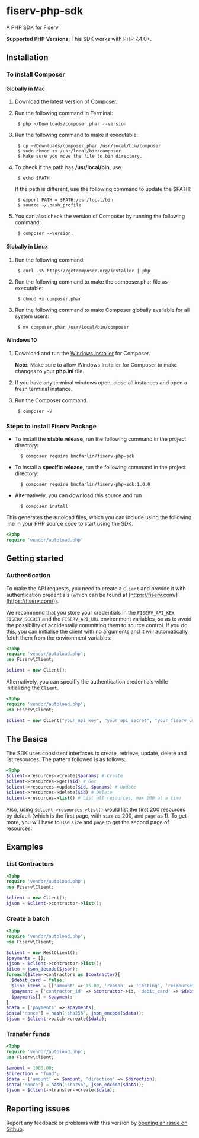 # fiserv-php-sdk

A PHP SDK for Fiserv

**Supported PHP Versions**: This SDK works with PHP 7.4.0+.

## Installation

### To install Composer
#### Globally in Mac

1. Download the latest version of [Composer](https://getcomposer.org/download/). 
2. Run the following command in Terminal: 
        
        $ php ~/Downloads/composer.phar --version

3. Run the following command to make it executable:
        
        $ cp ~/Downloads/composer.phar /usr/local/bin/composer
        $ sudo chmod +x /usr/local/bin/composer
        $ Make sure you move the file to bin directory.

4. To check if the path has **/usr/local/bin**, use 
        
        $ echo $PATH

   If the path is different, use the following command to update the $PATH:    
            
        $ export PATH = $PATH:/usr/local/bin
        $ source ~/.bash_profile 

4. You can also check the version of Composer by running the following command:
        
        $ composer --version.       

#### Globally in Linux

1. Run the following command:
        
        $ curl -sS https://getcomposer.org/installer | php

2. Run the following command to make the composer.phar file as executable:
        
        $ chmod +x composer.phar

3. Run the following command to make Composer globally available for all system users:
        
        $ mv composer.phar /usr/local/bin/composer

#### Windows 10

1. Download and run the [Windows Installer](https://getcomposer.org/download/) for Composer.

    **Note:** Make sure to allow Windows Installer for Composer to make changes to your **php.ini** file.

2. If you have any terminal windows open, close all instances and open a fresh terminal instance.
3. Run the Composer command.
        
        $ composer -V

### Steps to install Fiserv Package

- To install the **stable release**, run the following command in the project directory:
        
        $ composer require bmcfarlin/fiserv-php-sdk

- To install a **specific release**, run the following command in the project directory:
        
        $ composer require bmcfarlin/fiserv-php-sdk:1.0.0

- Alternatively, you can download this source and run
        
        $ composer install

This generates the autoload files, which you can include using the following line in your PHP source code to start using the SDK.

```php
<?php
require 'vendor/autoload.php'
```

## Getting started

### Authentication

To make the API requests, you need to create a `Client` and provide it with authentication credentials (which can be found at [https://fiserv.com/](https://fiserv.com/)).

We recommend that you store your credentials in the `FISERV_API_KEY`, `FISERV_SECRET` and the `FISERV_API_URL` environment variables, so as to avoid the possibility of accidentally committing them to source control. If you do this, you can initialise the client with no arguments and it will automatically fetch them from the environment variables:

```php
<?php
require 'vendor/autoload.php';
use Fiserv\Client;

$client = new Client();
```

Alternatively, you can specifiy the authentication credentials while initializing the `Client`.

```php
<?php
require 'vendor/autoload.php';
use Fiserv\Client;

$client = new Client("your_api_key", "your_api_secret", "your_fiserv_url");
```

## The Basics
The SDK uses consistent interfaces to create, retrieve, update, delete and list resources. The pattern followed is as follows:

```php
<?php
$client->resources->create($params) # Create
$client->resources->get($id) # Get
$client->resources->update($id, $params) # Update
$client->resources->delete($id) # Delete
$client->resources->list() # List all resources, max 200 at a time
```
Also, using `$client->resources->list()` would list the first 200 resources by default (which is the first page, with `size` as 200, and `page` as 1). To get more, you will have to use `size` and `page` to get the second page of resources.

## Examples

### List Contractors

```php
<?php
require 'vendor/autoload.php';
use Fiserv\Client;

$client = new Client();
$json = $client->contractor->list();
```

### Create a batch

```php
<?php
require 'vendor/autoload.php';
use Fiserv\Client;

$client = new RestClient();
$payments = [];
$json = $client->contractor->list();
$item = json_decode($json);
foreach($item->contractors as $contractor){
  $debit_card = false;
  $line_items = [['amount' => 15.00, 'reason' => 'Testing', 'reimbursement' => false]];
  $payment = ['contractor_id' => $contractor->id, 'debit_card' => $debit_card, 'line_items' => $line_items];
  $payments[] = $payment;
}
$data = ['payments' => $payments];
$data['nonce'] = hash('sha256', json_encode($data));
$json = $client->batch->create($data);
```

### Transfer funds

```php
<?php
require 'vendor/autoload.php';
use Fiserv\Client;

$amount = 1000.00;
$direction = 'fund';
$data = ['amount' => $amount, 'direction' => $direction];
$data['nonce'] = hash('sha256', json_encode($data));
$json = $client->transfer->create($data);
```


## Reporting issues
Report any feedback or problems with this version by [opening an issue on Github](https://github.com/bmcfarlin/fiserv-php-sdk/issues).